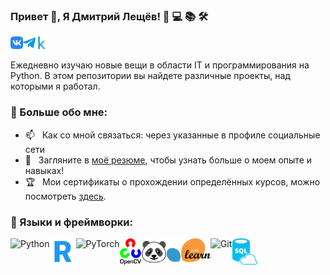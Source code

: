 ### Привет 👋, Я Дмитрий Лещёв! 🚀 💻 📚 🛠️
<a href='https://vk.com/parisdrill'><img align='left' alt="linkedin" src="assets/vk.png" height='20px'/></a>

<a href='https://t.me/leshiov_dmitriy'><img align='left' alt="twitter" src="assets/telegram.png" height='20px'/></a>

<a href='https://www.kaggle.com/dima123s'><img alt="kaggle" src="assets/kaggle.svg" height='20px'/></a>


Ежедневно изучаю новые вещи в области IT и программирования на Python. В этом репозитории вы найдете различные проекты, над которыми я работал.
<br/>

### 🧐 Больше обо мне:
- 📫 &nbsp; Как со мной связаться: через указанные в профиле социальные сети 
- 📝 &nbsp; Загляните в [моё резюме](https://drive.google.com/file/d/1TahvvltUQeMfttDeAuF-nOx2sZzDtkIT/view?usp=drive_link), чтобы узнать больше о моем опыте и навыках!
- 🏆 &nbsp; Мои сертификаты о прохождении определённых курсов, можно посмотреть [здесь](https://disk.yandex.ru/i/rFf8JXPTK7neEg).

### 🔨 Языки и фреймворки:
<a href="https://www.python.org" target="_blank"><img align="left" alt="Python" height="42px" src="https://raw.githubusercontent.com/rahul-jha98/github_readme_icons/main/language_and_tools/square/python/python.svg"></a>
<a href="https://www.r-project.org/" target="_blank"><img align="left" alt="R" height="42px" src="https://github.com/Lapamore/lapamore/blob/main/assets/r.png"></a>
<a href="https://pytorch.org/" target="_blank"> <img align="left" src="https://raw.githubusercontent.com/rahul-jha98/github_readme_icons/main/language_and_tools/square/pytorch/pytorch.svg" alt="PyTorch" height="42px"/> </a> 
<a href="https://opencv.org/" target="_blank"> <img align="left" src="https://github.com/Lapamore/lapamore/blob/main/assets/cv.png" alt="OpenCV" height="42px"/> </a> 
<a href="https://pandas.pydata.org/" target="_blank"> <img align="left" src="https://github.com/Lapamore/lapamore/blob/main/assets/panda.svg" alt="Pandas" height="41px"/> </a> 
<a href="https://scikit-learn.org/" target="_blank"><img align="left" alt="scikit-learn" height="38px" src="https://github.com/Lapamore/lapamore/blob/main/assets/sk.svg"></a>
<a href="https://git-scm.com/" target="_blank"> <img src="https://raw.githubusercontent.com/rahul-jha98/github_readme_icons/main/language_and_tools/square/git-scm/git-scm.svg" align="left" alt="Git" height="42px"/> </a>
<a href="https://www.w3schools.com/sql/" target="_blank"> <img src="https://github.com/Lapamore/lapamore/blob/main/assets/sql.svg" align="left" alt="SQL" height="42px"/> </a>
